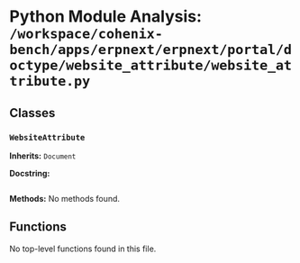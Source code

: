 # Python Module Analysis: `/workspace/cohenix-bench/apps/erpnext/erpnext/portal/doctype/website_attribute/website_attribute.py`

## Classes

### `WebsiteAttribute`
**Inherits:** `Document`


**Docstring:**
```

```

**Methods:**
No methods found.




## Functions

No top-level functions found in this file.
